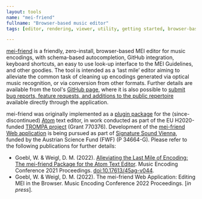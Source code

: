 ```yaml
---
layout: tools
name: "mei-friend"
fullname: "Browser-based music editor"
tags: [editor, rendering, viewer, utility, getting started, browser-based, sonification]

---
```


[mei-friend](https://mei-friend.mdw.ac.at) is a friendly, zero-install, browser-based MEI editor for music encodings, with schema-based autocompletion, GitHub integration, keyboard shortcuts, an easy to use look-up interface to the MEI Guidelines, and other goodies. The tool is intended as a ‘last mile’ editor aiming to alleviate the common task of cleaning up encodings generated via optical music recognition, or via conversion from other formats. Further details are available from the tool's [GitHub page](https://github.com/signature-Sound-Vienna/mei-friend-online/), where it is also possible to [submit bug reports, feature requests, and additions to the public repertoire](https://github.com/signature-sound-vienna/mei-friend-online/issues/new/choose) available directly through the application.

mei-friend was originally implemented as a [plugin package](https://web.archive.org/web/20220610074623/https://atom.io/packages/mei-friend) for the (since-discontinued) [Atom](https://web.archive.org/web/20221130005115/https://atom.io/) text editor, in work conducted as part of the EU H2020-funded [TROMPA project](https://trompamusic.eu) (Grant 770376).  Development of the [mei-friend Web application](https://mei-friend.mdw.ac.at) is being pursued as part of [Signature Sound Vienna](https://iwk.mdw.ac.at/signature-sound-vienna/), funded by the Austrian Science Fund (FWF) (P 34664-G).
Please refer to the following publications for further details:
* Goebl, W. & Weigl, D. M. (2022). [Alleviating the Last Mile of Encoding: The mei-friend Package for the Atom Text Editor](https://doi.org/10.17613/45ag-v044). Music Encoding Conference 2021 Proceedings. [doi:10.17613/45ag-v044](https://doi.org/10.17613/45ag-v044).
* Goebl, W. & Weigl, D. M. (2022). The mei-friend Web Application: Editing MEI in the Browser. Music Encoding Conference 2022 Proceedings. [*in press*].